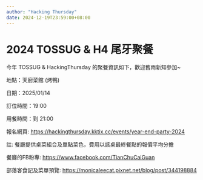 ```yaml
---
author: "Hacking Thursday"
date: 2024-12-19T23:59:00+08:00
---
```

# 2024 TOSSUG & H4 尾牙聚餐

今年 TOSSUG & HackingThursday 的聚餐資訊如下，歡迎舊雨新知參加~

地點：天廚菜館 (烤鴨)

日期：2025/01/14

訂位時間：19:00

用餐時間：到 21:00

報名網頁: <https://hackingthursday.kktix.cc/events/year-end-party-2024>

註: 餐廳提供桌菜組合及單點菜色，費用以該桌最終餐點的報價平均分擔

餐廳的FB粉專: <https://www.facebook.com/TianChuCaiGuan>

部落客食記及菜單預覽: <https://monicaleecat.pixnet.net/blog/post/344198884>
